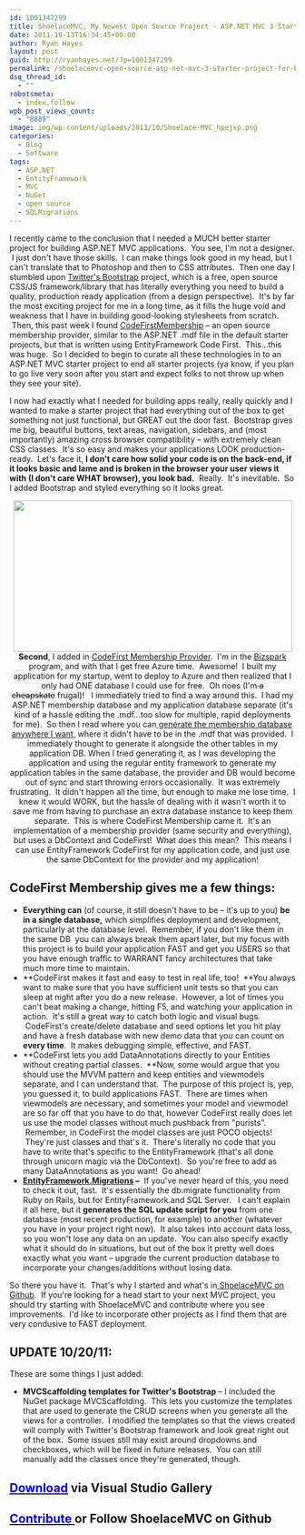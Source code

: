 ```yaml
---
id: 1001347299
title: ShoelaceMVC, My Newest Open Source Project - ASP.NET MVC 3 Starter Project for Building Fast AND Production Quality Webapps.
date: 2011-10-13T16:34:45+00:00
author: Ryan Hayes
layout: post
guid: http://ryanhayes.net/?p=1001347299
permalink: /shoelacemvc-open-source-asp-net-mvc-3-starter-project-for-build/
dsq_thread_id:
  - ""
robotsmeta:
  - index,follow
wpb_post_views_count:
  - "8889"
image: img/wp-content/uploads/2013/10/Shoelace-MVC_hpejxp.png
categories:
  - Blog
  - Software
tags:
  - ASP.NET
  - EntityFramework
  - MVC
  - NuGet
  - open source
  - SQLMigrations
---
```

I recently came to the conclusion that I needed a MUCH better starter project for building ASP.NET MVC applications.  You see, I'm not a designer.  I just don't have those skills.  I can make things look good in my head, but I can't translate that to Photoshop and then to CSS attributes.  Then one day I stumbled upon [Twitter's Bootstrap](http://twitter.github.com/bootstrap/) project, which is a free, open source CSS/JS framework/library that has literally everything you need to build a quality, production ready application (from a design perspective).  It's by far the most exciting project for me in a long time, as it fills the huge void and weakness that I have in building good-looking stylesheets from scratch.  Then, this past week I found [CodeFirstMembership](http://codefirstmembership.codeplex.com/) &#8211; an open source membership provider, similar to the ASP.NET .mdf file in the default starter projects, but that is written using EntityFramework Code First.  This&#8230;this was huge.  So I decided to begin to curate all these technologies in to an ASP.NET MVC starter project to end all starter projects (ya know, if you plan to go live very soon after you start and expect folks to not throw up when they see your site).

<!--more-->

I now had exactly what I needed for building apps really, really quickly and I wanted to make a starter project that had everything out of the box to get something not just functional, but GREAT out the door fast.  Bootstrap gives me big, beautiful buttons, text areas, navigation, sidebars, and (most importantly) amazing cross browser compatibility &#8211; with extremely clean CSS classes.  It's so easy and makes your applications LOOK production-ready.  Let's face it, **I don't care how solid your code is on the back-end, if it looks basic and lame and is broken in the browser your user views it with (I don't care WHAT browser), you look bad.**  Really.  It's inevitable.  So I added Bootstrap and styled everything so it looks great.

<p style="text-align: center;">
  <a href="http://beta.ryanhayes.netimg/wp-content/uploads/2011/10/Shoelace-MVC.png"><img class="size-large wp-image-1001347301 aligncenter" title="Shoelace-MVC" src="http://res.cloudinary.com/ryanhayes-net/image/upload/h_1024,w_1889/v1382116582/Shoelace-MVC_hpejxp.png" alt="" width="491" height="266" /></a><strong>Second</strong>, I added in <a href="http://codefirstmembership.codeplex.com/">CodeFirst Membership Provider</a>.  I'm in the <a href="http://www.microsoft.com/bizspark/Default.aspx">Bizspark </a>program, and with that I get free Azure time.  Awesome!  I built my application for my startup, went to deploy to Azure and then realized that I only had ONE database I could use for free.  Oh noes (I'm<del> a cheapskate</del> frugal)!   I immediately tried to find a way around this.  I had my ASP.NET membership database and my application database separate (it's kind of a hassle editing the .mdf&#8230;too slow for multiple, rapid deployments for me).  So then I read where you can<a href="http://weblogs.asp.net/sukumarraju/archive/2009/10/02/installing-asp-net-membership-services-database-in-sql-server-expreess.aspx"> generate the membership database anywhere I want</a>, where it didn't have to be in the .mdf that was provided.  I immediately thought to generate it alongside the other tables in my application DB. When I tried generating it, as I was developing the application and using the regular entity framework to generate my application tables in the same database, the provider and DB would become out of sync and start throwing errors occasionally.  It was extremely frustrating.  It didn't happen all the time, but enough to make me lose time.  I knew it would WORK, but the hassle of dealing with it wasn't worth it to save me from having to purchase an extra database instance to keep them separate.  This is where CodeFirst Membership came it.  It's an implementation of a membership provider (same security and everything), but uses a DbContext and CodeFirst!  What does this mean?  This means I can use EntityFramework CodeFirst for my application code, and just use the same DbContext for the provider and my application!
</p>

## CodeFirst Membership gives me a few things:

  * **Everything can** (of course, it still doesn't have to be &#8211; it's up to you) **be in a single database,** which simplifies deployment and development, particularly at the database level.  Remember, if you don't like them in the same DB  you can always break them apart later, but my focus with this project is to build your application FAST and get you USERS so that you have enough traffic to WARRANT fancy architectures that take much more time to maintain.
  * **CodeFirst makes it fast and easy to test in real life, too!  **You always want to make sure that you have sufficient unit tests so that you can sleep at night after you do a new release.  However, a lot of times you can't beat making a change, hitting F5, and watching your application in action.  It's still a great way to catch both logic and visual bugs.  CodeFirst's create/delete database and seed options let you hit play and have a fresh database with new demo data that you can count on **every time**.  It makes debugging simple, effective, and FAST.
  * **CodeFirst lets you add DataAnnotations directly to your Entities without creating partial classes.  **Now, some would argue that you should use the MVVM pattern and keep entities and viewmodels separate, and I can understand that.  The purpose of this project is, yep, you guessed it, to build applications FAST.  There are times when viewmodels are necessary, and sometimes your model and viewmodel are so far off that you have to do that, however CodeFirst really does let us use the model classes without much pushback from "purists".  Remember, in CodeFirst the model classes are just POCO objects!  They're just classes and that's it.  There's literally no code that you have to write that's specific to the EntityFramework (that's all done through unicorn magic via the DbContext).  So you're free to add as many DataAnnotations as you want!  Go ahead!
  * **[EntityFramework.Migrations](http://nuget.org/list/packages/entityframework.migrations) &#8211;**  If you've never heard of this, you need to check it out, fast.  It's essentially the db:migrate functionality from Ruby on Rails, but for EntityFramework and SQL Server.   I can't explain it all here, but it **generates the SQL update script for you** from one database (most recent production, for example) to another (whatever you have in your project right now).  It also takes into account data loss, so you won't lose any data on an update.  You can also specify exactly what it should do in situations, but out of the box it pretty well does exactly what you want &#8211; upgrade the current production database to incorporate your changes/additions without losing data.

<div>
  So there you have it.  That's why I started and what's in<a href="https://github.com/RyannosaurusRex/Shoelace-MVC"> ShoelaceMVC on Github</a>.  If you're looking for a head start to your next MVC project, you should try starting with ShoelaceMVC and contribute where you see improvements.  I'd like to incorporate other projects as I find them that are very condusive to FAST deployment.
</div>

## **UPDATE 10/20/11:**

These are some things I just added:

  * **MVCScaffolding templates for Twitter's Bootstrap** &#8211; I included the NuGet package MVCScaffolding.  This lets you customize the templates that are used to generate the CRUD screens when you generate all the views for a controller.  I modified the templates so that the views created will comply with Twitter's Bootstrap framework and look great right out of the box.  Some issues still may exist around dropdowns and checkboxes, which will be fixed in future releases.  You can still manually add the classes once they're generated, though.

## <span style="color: #0000ff;"><a href="http://visualstudiogallery.msdn.microsoft.com/f94ba670-d5db-4b91-9a8f-6c53023c2c18"><span style="color: #0000ff;">Download</span></a> </span>via Visual Studio Gallery

## <span style="color: #0000ff;"><a href="https://github.com/RyannosaurusRex/Shoelace-MVC"><span style="color: #0000ff;">Contribute </span></a></span>or Follow ShoelaceMVC on Github
